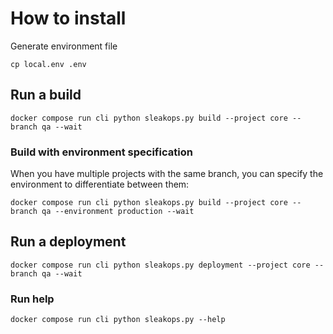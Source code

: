 # How to install

Generate environment file

`
cp local.env .env
`

## Run a build

`
docker compose run cli python sleakops.py build --project core --branch qa --wait
`

### Build with environment specification

When you have multiple projects with the same branch, you can specify the environment to differentiate between them:

`
docker compose run cli python sleakops.py build --project core --branch qa --environment production --wait
`

## Run a deployment

`
docker compose run cli python sleakops.py deployment --project core --branch qa --wait
`

### Run help

`
docker compose run cli python sleakops.py --help 
`